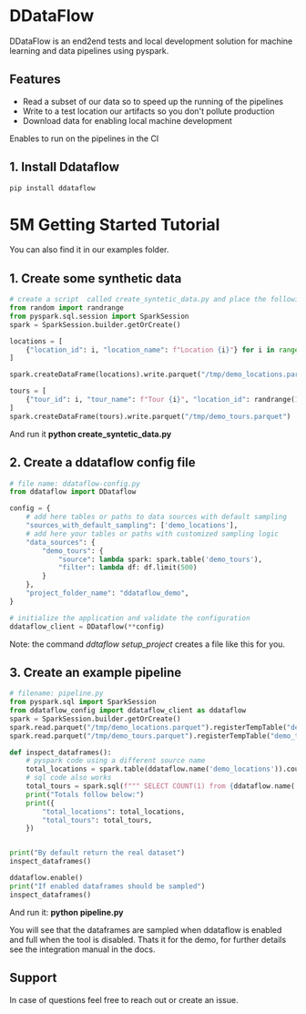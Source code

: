# DDataFlow

DDataFlow is an end2end tests and local development solution for machine learning and data pipelines using pyspark.

## Features

- Read a subset of our data so to speed up the running of the pipelines
- Write to a test location our artifacts  so you don't pollute production
- Download data for enabling local machine development

Enables to run on the pipelines in the CI

## 1. Install Ddataflow

```sh
pip install ddataflow
```

# 5M Getting Started Tutorial
You can also find it in our examples folder.

## 1. Create some synthetic data

```py
# create a script  called create_syntetic_data.py and place the following code in it
from random import randrange
from pyspark.sql.session import SparkSession
spark = SparkSession.builder.getOrCreate()

locations = [
    {"location_id": i, "location_name": f"Location {i}"} for i in range(2000)
]

spark.createDataFrame(locations).write.parquet("/tmp/demo_locations.parquet")

tours = [
    {"tour_id": i, "tour_name": f"Tour {i}", "location_id": randrange(1000)} for i in range(50000)
]
spark.createDataFrame(tours).write.parquet("/tmp/demo_tours.parquet")
```

And run it **python create_syntetic_data.py**

## 2. Create a ddataflow config file

```py
# file name: ddataflow-config.py
from ddataflow import DDataflow

config = {
    # add here tables or paths to data sources with default sampling
    "sources_with_default_sampling": ['demo_locations'],
    # add here your tables or paths with customized sampling logic
    "data_sources": {
        "demo_tours": {
            "source": lambda spark: spark.table('demo_tours'),
            "filter": lambda df: df.limit(500)
        }
    },
    "project_folder_name": "ddataflow_demo",
}

# initialize the application and validate the configuration
ddataflow_client = DDataflow(**config)
```

Note: the command *ddtaflow setup_project* creates a file like this for you.


## 3. Create an example pipeline

```py
# filename: pipeline.py
from pyspark.sql import SparkSession
from ddataflow_config import ddataflow_client as ddataflow
spark = SparkSession.builder.getOrCreate()
spark.read.parquet("/tmp/demo_locations.parquet").registerTempTable("demo_locations")
spark.read.parquet("/tmp/demo_tours.parquet").registerTempTable("demo_tours")

def inspect_dataframes():
    # pyspark code using a different source name
    total_locations = spark.table(ddataflow.name('demo_locations')).count()
    # sql code also works
    total_tours = spark.sql(f""" SELECT COUNT(1) from {ddataflow.name('demo_tours')}""").collect()[0]['count(1)']
    print("Totals follow below:")
    print({
        "total_locations": total_locations,
        "total_tours": total_tours,
    })


print("By default return the real dataset")
inspect_dataframes()

ddataflow.enable()
print("If enabled dataframes should be sampled")
inspect_dataframes()
```
And run it: **python pipeline.py**

You will see that the dataframes are sampled when ddataflow is enabled and full when the tool is disabled.
Thats it for the demo, for further details see the integration manual in the docs.

## Support

In case of questions feel free to reach out or create an issue.
